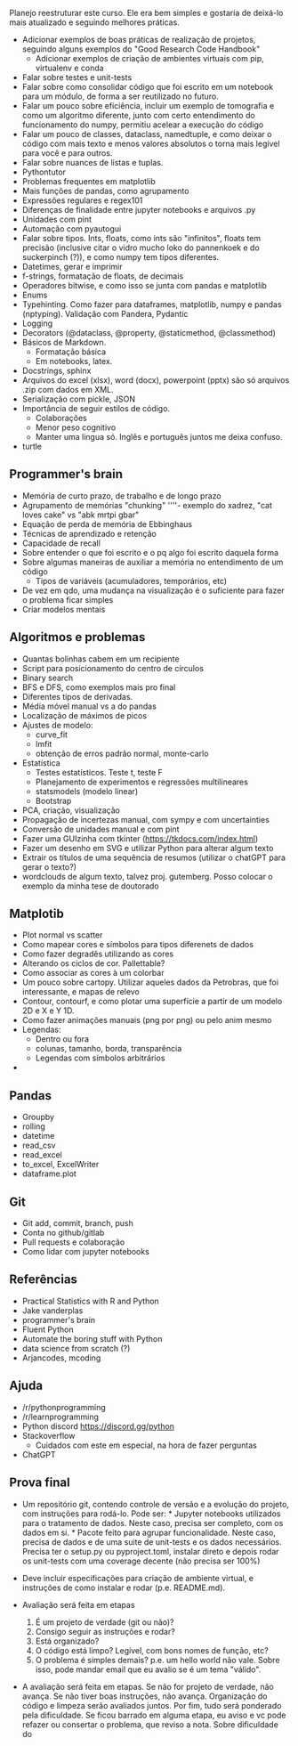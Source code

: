 Planejo reestruturar este curso. Ele era bem simples e gostaria de deixá-lo mais atualizado e seguindo
melhores práticas.

* Adicionar exemplos de boas práticas de realização de projetos, seguindo alguns exemplos do
  "Good Research Code Handbook"
    * Adicionar exemplos de criação de ambientes virtuais com pip, virtualenv e conda
* Falar sobre testes e unit-tests
* Falar sobre como consolidar código que foi escrito em um notebook para um módulo, de forma a ser
  reutilizado no futuro.
* Falar um pouco sobre eficiência, incluir um exemplo de tomografia e como um algoritmo diferente,
  junto com certo entendimento do funcionamento do numpy, permitiu acelear a execução do código
* Falar um pouco de classes, dataclass, namedtuple, e como deixar o código com mais texto e menos
  valores absolutos o torna mais legível para você e para outros.
* Falar sobre nuances de listas e tuplas.
* Pythontutor
* Problemas frequentes em matplotlib
* Mais funções de pandas, como agrupamento
* Expressões regulares e regex101
* Diferenças de finalidade entre jupyter notebooks e arquivos .py
* Unidades com pint
* Automação com pyautogui
* Falar sobre tipos. Ints, floats, como ints são "infinitos", floats tem precisão (inclusive citar
  o vidro mucho loko do pannenkoek e do suckerpinch (?)), e como numpy tem tipos diferentes.
* Datetimes, gerar e imprimir
* f-strings, formatação de floats, de decimais
* Operadores bitwise, e como isso se junta com pandas e matplotlib
* Enums
* Typehinting. Como fazer para dataframes, matplotlib, numpy e pandas (nptyping). Validação com Pandera, Pydantic
* Logging
* Decorators (@dataclass, @property, @staticmethod, @classmethod)
* Básicos de Markdown.
    * Formatação básica
    * Em notebooks, latex.
* Docstrings, sphinx
* Arquivos do excel (xlsx), word (docx), powerpoint (pptx) são só arquivos .zip com dados em XML.
* Serialização com pickle, JSON
* Importância de seguir estilos de código.
    * Colaborações
    * Menor peso cognitivo
    * Manter uma lingua só. Inglês e português juntos me deixa confuso.
* turtle


## Programmer's brain

* Memória de curto prazo, de trabalho e de longo prazo
* Agrupamento de memórias "chunking" ''''- exemplo do xadrez, "cat loves cake" vs "abk mrtpi gbar"
* Equação de perda de memória de Ebbinghaus
* Técnicas de aprendizado e retenção
* Capacidade de recall
* Sobre entender o que foi escrito e o pq algo foi escrito daquela forma
* Sobre algumas maneiras de auxiliar a memória no entendimento de um código
    * Tipos de variáveis (acumuladores, temporários, etc)
* De vez em qdo, uma mudança na visualização é o suficiente para fazer o problema ficar simples
* Criar modelos mentais

## Algoritmos e problemas

* Quantas bolinhas cabem em um recipiente
* Script para posicionamento do centro de círculos
* Binary search
* BFS e DFS, como exemplos mais pro final
* Diferentes tipos de derivadas.
* Média móvel manual vs a do pandas
* Localização de máximos de picos
* Ajustes de modelo:
    * curve_fit
    * lmfit
    * obtenção de erros padrão normal, monte-carlo
* Estatística
    * Testes estatísticos. Teste t, teste F
    * Planejamento de experimentos e regressões multilineares
    * statsmodels (modelo linear)
    * Bootstrap
* PCA, criação, visualização
* Propagação de incertezas manual, com sympy e com uncertainties
* Conversão de unidades manual e com pint
* Fazer uma GUIzinha com tkinter (https://tkdocs.com/index.html)
* Fazer um desenho em SVG e utilizar Python para alterar algum texto
* Extrair os títulos de uma sequência de resumos (utilizar o chatGPT para gerar o texto?)
* wordclouds de algum texto, talvez proj. gutemberg. Posso colocar o exemplo da minha tese de doutorado


## Matplotib

* Plot normal vs scatter
* Como mapear cores e símbolos para tipos diferenets de dados
* Como fazer degradês utilizando as cores
* Alterando os ciclos de cor. Pallettable?
* Como associar as cores à um colorbar
* Um pouco sobre cartopy. Utilizar aqueles dados da Petrobras, que foi interessante, e mapas de relevo
* Contour, contourf, e como plotar uma superfície a partir de um modelo 2D e X e Y 1D.
* Como fazer animações manuais (png por png) ou pelo anim mesmo
* Legendas:
    * Dentro ou fora
    * colunas, tamanho, borda, transparência
    * Legendas com símbolos arbitrários
* 

## Pandas

* Groupby
* rolling
* datetime
* read_csv
* read_excel
* to_excel, ExcelWriter
* dataframe.plot

## Git

* Git add, commit, branch, push
* Conta no github/gitlab
* Pull requests e colaboração
* Como lidar com jupyter notebooks

## Referências

* Practical Statistics with R and Python
* Jake vanderplas
* programmer's brain
* Fluent Python
* Automate the boring stuff with Python
* data science from scratch (?)
* Arjancodes, mcoding

## Ajuda

* /r/pythonprogramming
* /r/learnprogramming
* Python discord https://discord.gg/python
* Stackoverflow
    * Cuidados com este em especial, na hora de fazer perguntas
* ChatGPT

## Prova final

* Um repositório git, contendo controle de versão e a evolução do projeto, com instruções
  para rodá-lo. Pode ser:
      * Jupyter notebooks utilizados para o tratamento de dados. Neste caso, precisa ser completo,
        com os dados em si.
      * Pacote feito para agrupar funcionalidade. Neste caso, precisa de dados e de uma suite de
        unit-tests e os dados necessários. Precisa ter o setup.py ou pyproject.toml, instalar
        direto e depois rodar os unit-tests com uma coverage decente (não precisa ser 100%)

* Deve incluir especificações para criação de ambiente virtual, e instruções de como instalar e
  rodar (p.e. README.md).
* Avaliação será feita em etapas
  1. É um projeto de verdade (git ou não)?
  2. Consigo seguir as instruções e rodar?
  3. Está organizado?
  4. O código está limpo? Legível, com bons nomes de função, etc?
  5. O problema é simples demais? p.e. um hello world não vale. Sobre isso, pode mandar email que
     eu avalio se é um tema "válido".
* A avaliação será feita em etapas. Se não for projeto de verdade, não avança. Se não tiver boas
  instruções, não avança. Organização do código e limpeza serão avaliados juntos. Por fim, tudo
  será ponderado pela dificuldade. Se ficou barrado em alguma etapa, eu aviso e vc pode refazer
  ou consertar o problema, que reviso a nota. Sobre dificuldade do 













